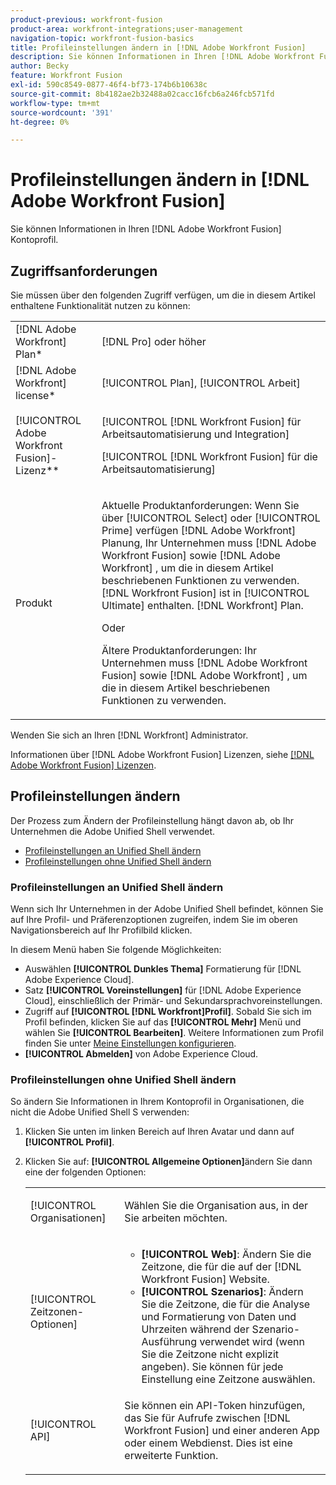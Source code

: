 ```yaml
---
product-previous: workfront-fusion
product-area: workfront-integrations;user-management
navigation-topic: workfront-fusion-basics
title: Profileinstellungen ändern in [!DNL Adobe Workfront Fusion]
description: Sie können Informationen in Ihren [!DNL Adobe Workfront Fusion] Kontoprofil.
author: Becky
feature: Workfront Fusion
exl-id: 590c8549-0877-46f4-bf73-174b6b10638c
source-git-commit: 8b4182ae2b32488a02cacc16fcb6a246fcb571fd
workflow-type: tm+mt
source-wordcount: '391'
ht-degree: 0%

---
```


# Profileinstellungen ändern in [!DNL Adobe Workfront Fusion]

Sie können Informationen in Ihren [!DNL Adobe Workfront Fusion] Kontoprofil.

## Zugriffsanforderungen

Sie müssen über den folgenden Zugriff verfügen, um die in diesem Artikel enthaltene Funktionalität nutzen zu können:

<table style="table-layout:auto"> 
 <col> 
 <col> 
 <tbody> 
  <tr> 
    <td role="rowheader">[!DNL Adobe Workfront] Plan*</td> 
   <td> <p>[!DNL Pro] oder höher</p> </td> 
  </tr> 
  <tr data-mc-conditions=""> 
   <td role="rowheader">[!DNL Adobe Workfront] license*</td> 
   <td> <p>[!UICONTROL Plan], [!UICONTROL Arbeit]</p> </td> 
  </tr> 
  <tr> 
   <td role="rowheader">[!UICONTROL Adobe Workfront Fusion]-Lizenz**</td> 
   <td> <p>[!UICONTROL [!DNL Workfront Fusion] für Arbeitsautomatisierung und Integration] </p><p>[!UICONTROL [!DNL Workfront Fusion] für die Arbeitsautomatisierung]</p>   </td> 
  </tr> 
  <tr> 
   <td role="rowheader">Produkt</td> 
   <td>
   <p>Aktuelle Produktanforderungen: Wenn Sie über [!UICONTROL Select] oder [!UICONTROL Prime] verfügen [!DNL Adobe Workfront] Planung, Ihr Unternehmen muss [!DNL Adobe Workfront Fusion] sowie [!DNL Adobe Workfront] , um die in diesem Artikel beschriebenen Funktionen zu verwenden. [!DNL Workfront Fusion] ist in [!UICONTROL Ultimate] enthalten. [!DNL Workfront] Plan.</p>
   <p>Oder</p>
   <p>Ältere Produktanforderungen: Ihr Unternehmen muss [!DNL Adobe Workfront Fusion] sowie [!DNL Adobe Workfront] , um die in diesem Artikel beschriebenen Funktionen zu verwenden.</p>
   </td> 
  </tr> 
 </tbody> 
</table>

Wenden Sie sich an Ihren [!DNL Workfront] Administrator.

Informationen über [!DNL Adobe Workfront Fusion] Lizenzen, siehe [[!DNL Adobe Workfront Fusion] Lizenzen](../../workfront-fusion/get-started/license-automation-vs-integration.md).

## Profileinstellungen ändern

Der Prozess zum Ändern der Profileinstellung hängt davon ab, ob Ihr Unternehmen die Adobe Unified Shell verwendet.

* [Profileinstellungen an Unified Shell ändern](#change-profile-settings-on-the-unified-shell)
* [Profileinstellungen ohne Unified Shell ändern](#change-profile-settings-without-the-unified-shell)

### Profileinstellungen an Unified Shell ändern

Wenn sich Ihr Unternehmen in der Adobe Unified Shell befindet, können Sie auf Ihre Profil- und Präferenzoptionen zugreifen, indem Sie im oberen Navigationsbereich auf Ihr Profilbild klicken.

In diesem Menü haben Sie folgende Möglichkeiten:

* Auswählen **[!UICONTROL Dunkles Thema]** Formatierung für [!DNL Adobe Experience Cloud].
* Satz **[!UICONTROL Voreinstellungen]** für [!DNL Adobe Experience Cloud], einschließlich der Primär- und Sekundarsprachvoreinstellungen.
* Zugriff auf **[!UICONTROL [!DNL Workfront]Profil]**. Sobald Sie sich im Profil befinden, klicken Sie auf das **[!UICONTROL Mehr]** Menü und wählen Sie **[!UICONTROL Bearbeiten]**. Weitere Informationen zum Profil finden Sie unter [Meine Einstellungen konfigurieren](/help/quicksilver/workfront-basics/manage-your-account-and-profile/configuring-your-user-profile/configure-my-settings.md).
* **[!UICONTROL Abmelden]** von Adobe Experience Cloud.

### Profileinstellungen ohne Unified Shell ändern

So ändern Sie Informationen in Ihrem Kontoprofil in Organisationen, die nicht die Adobe Unified Shell S verwenden:

1. Klicken Sie unten im linken Bereich auf Ihren Avatar und dann auf **[!UICONTROL Profil]**.
1. Klicken Sie auf: **[!UICONTROL Allgemeine Optionen]**&#x200B;ändern Sie dann eine der folgenden Optionen:

   <table style="table-layout:auto"> 
    <col> 
    <col> 
    <tbody> 
     <tr> 
      <td role="rowheader">[!UICONTROL Organisationen]</td> 
      <td> <p>Wählen Sie die Organisation aus, in der Sie arbeiten möchten.<br></p> </td> 
     </tr> 
     <tr> 
      <td role="rowheader">[!UICONTROL Zeitzonen-Optionen]</td> 
      <td> 
       <ul> 
        <li><strong>[!UICONTROL Web]</strong>: Ändern Sie die Zeitzone, die für die auf der [!DNL Workfront Fusion] Website.</li> 
        <li><strong>[!UICONTROL Szenarios]</strong>: Ändern Sie die Zeitzone, die für die Analyse und Formatierung von Daten und Uhrzeiten während der Szenario-Ausführung verwendet wird (wenn Sie die Zeitzone nicht explizit angeben). Sie können für jede Einstellung eine Zeitzone auswählen.</li> 
       </ul> </td> 
     </tr> 
     <tr data-mc-conditions=""> 
      <td role="rowheader">[!UICONTROL API]</td> 
      <td> <p>Sie können ein API-Token hinzufügen, das Sie für Aufrufe zwischen [!DNL Workfront Fusion] und einer anderen App oder einem Webdienst. Dies ist eine erweiterte Funktion.</p> </td> 
     </tr> 
    </tbody> 
   </table>
